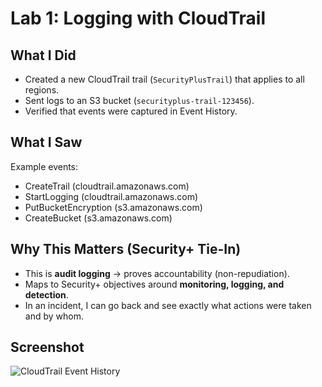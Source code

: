 # Lab 1: Logging with CloudTrail

## What I Did
- Created a new CloudTrail trail (`SecurityPlusTrail`) that applies to all regions.
- Sent logs to an S3 bucket (`securityplus-trail-123456`).
- Verified that events were captured in Event History.

## What I Saw
Example events:
- CreateTrail (cloudtrail.amazonaws.com)
- StartLogging (cloudtrail.amazonaws.com)
- PutBucketEncryption (s3.amazonaws.com)
- CreateBucket (s3.amazonaws.com)

## Why This Matters (Security+ Tie-In)
- This is **audit logging** → proves accountability (non-repudiation).
- Maps to Security+ objectives around **monitoring, logging, and detection**.
- In an incident, I can go back and see exactly what actions were taken and by whom.

## Screenshot
![CloudTrail Event History](images/cloudtrail-event.png)
